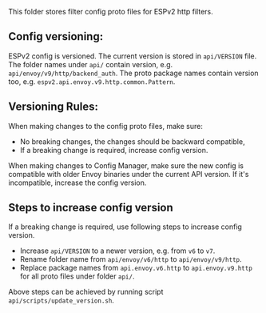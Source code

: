 
This folder stores filter config proto files for ESPv2 http filters.

## Config versioning:

ESPv2 config is versioned. The current version is stored in `api/VERSION` file.
The folder names under `api/` contain version, e.g. `api/envoy/v9/http/backend_auth`.
The proto package names contain version too, e.g. `espv2.api.envoy.v9.http.common.Pattern`.

## Versioning Rules:
When making changes to the config proto files, make sure:
* No breaking changes, the changes should be backward compatible,
* If a breaking change is required, increase config version.

When making changes to Config Manager, make sure the new config is compatible
with older Envoy binaries under the current API version. If it's incompatible,
increase the config version.

## Steps to increase config version
If a breaking change is required, use following steps to increase config version.
* Increase `api/VERSION` to a newer version, e.g. from `v6` to `v7`.
* Rename folder name from `api/envoy/v6/http` to `api/envoy/v9/http`.
* Replace package names from `api.envoy.v6.http` to `api.envoy.v9.http` for all proto files under folder `api/`.

Above steps can be achieved by running script `api/scripts/update_version.sh`.
